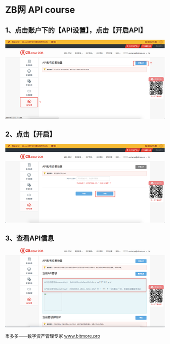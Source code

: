 # ZB网  API  course

## 1、点击账户下的【API设置】，点击【开启API】

![](.gitbook/assets/zb1.png)

## 2、点击【开启】

![](.gitbook/assets/zb2.png)

## 3、查看API信息

![](.gitbook/assets/zb3.png)

币多多——数字资产管理专家  www.bitmore.pro

